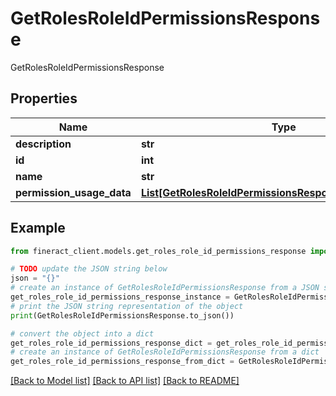 # GetRolesRoleIdPermissionsResponse

GetRolesRoleIdPermissionsResponse

## Properties

Name | Type | Description | Notes
------------ | ------------- | ------------- | -------------
**description** | **str** |  | [optional] 
**id** | **int** |  | [optional] 
**name** | **str** |  | [optional] 
**permission_usage_data** | [**List[GetRolesRoleIdPermissionsResponsePermissionData]**](GetRolesRoleIdPermissionsResponsePermissionData.md) |  | [optional] 

## Example

```python
from fineract_client.models.get_roles_role_id_permissions_response import GetRolesRoleIdPermissionsResponse

# TODO update the JSON string below
json = "{}"
# create an instance of GetRolesRoleIdPermissionsResponse from a JSON string
get_roles_role_id_permissions_response_instance = GetRolesRoleIdPermissionsResponse.from_json(json)
# print the JSON string representation of the object
print(GetRolesRoleIdPermissionsResponse.to_json())

# convert the object into a dict
get_roles_role_id_permissions_response_dict = get_roles_role_id_permissions_response_instance.to_dict()
# create an instance of GetRolesRoleIdPermissionsResponse from a dict
get_roles_role_id_permissions_response_from_dict = GetRolesRoleIdPermissionsResponse.from_dict(get_roles_role_id_permissions_response_dict)
```
[[Back to Model list]](../README.md#documentation-for-models) [[Back to API list]](../README.md#documentation-for-api-endpoints) [[Back to README]](../README.md)


